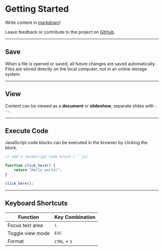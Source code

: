 # Getting Started

Write content in [markdown](https://www.markdownguide.org/cheat-sheet/#basic-syntax)!

Leave feedback or contribute to the project on [GitHub](https://github.com/rossrobino/typo).

---

## Save

When a file is opened or saved, all future changes are saved automatically.
Files are stored directly on the local computer, not in an online storage system.

---

## View

Content can be viewed as a **document** or **slideshow**, separate slides with `---`.

---

## Execute Code

JavaScript code blocks can be executed in the browser by clicking the block.

````js
// add a JavaScript code block (```js)

function click_here() {
	return "Hello world!";
}

click_here();
````

---

## Keyboard Shortcuts

| Function         | Key Combination                |
| ---------------- | ------------------------------ |
| Focus text area  | <kbd>i</kbd>                   |
| Toggle view mode | <kbd>ESC</kbd>                 |
| Format           | <kbd>CTRL</kbd> + <kbd>S</kbd> |
